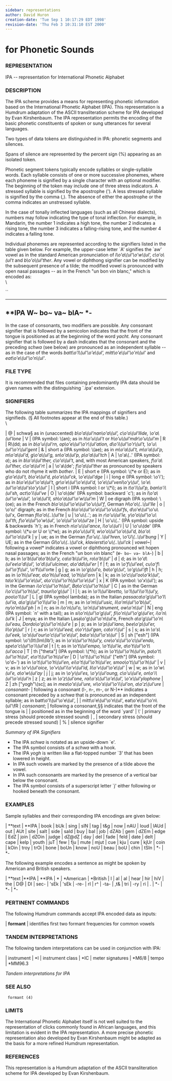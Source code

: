 ```yaml
---
sidebar: representations
author: David Huron
creation-date: 'Tue Sep 1 10:17:29 EDT 1998'
revision-date: 'Thu Feb 3 10:31:10 EST 2000'
---
```



for Phonetic Sounds
==========================================

### REPRESENTATION

 <span class="rep">IPA</span> \-- representation for International Phonetic Alphabet

### DESCRIPTION

 The <span class="rep">IPA</span> scheme provides a means for representing phonetic
 information based on the International Phonetic Alphabet (IPA). This
 representation is a Humdrum adaptation of the ASCII transliteration
 scheme for IPA developed by Evan Kirshenbaum. The <span class="rep">IPA</span>
 representation permits the encoding of the basic phonetic constituents
 of spoken or sung utterances for several languages.

 Two types of data tokens are distinguished in <span class="rep">IPA</span>: phonetic
 segments and silences.

 Spans of silence are represented by the percent sign (%) appearing as
 an isolated token.

 Phonetic segment tokens typically encode syllables or single-syllable
 words. Each syllable consists of one or more successive phonemes,
 where each phoneme is signified by a single character with an optional
 modifier. The beginning of the token may include one of three stress
 indicators. A stressed syllable is signified by the apostrophe (\'). A
 less stressed syllable is signified by the comma (,). The absence of
 either the apostrophe or the comma indicates an unstressed syllable.

 In the case of tonally inflected languages (such as all Chinese
 dialects), numbers may follow indicating the type of tonal inflection.
 For example, in Mandarin, the number 1 indicates a high tone, the
 number 2 indicates a rising tone, the number 3 indicates a
 falling-rising tone, and the number 4 indicates a falling tone.

 Individual phonemes are represented according to the signifiers listed
 in the table given below. For example, the upper-case letter \`A\'
 signifies the \`aw\' vowel as in the standard American pronunciation
 of *l\\o\'a\\(ul\'\\o\'w\\(ul\', c\\o\'o\\(ul\'t* and
 *b\\o\'o\\(ul\'ther*. Any vowel or diphthong signifier can be modified
 by the subsequent presence of a tilde; the modified vowel is
 pronounced with open nasal passages \-- as in the French \"un bon vin
 blanc,\" which is encoded as:\
 \

 ``

   ---------
   \*\*IPA
   W\~
   bo\~
   va\~
   blA\~
   \*-
   ---------

 In the case of consonants, two modifiers are possible. Any consonant
 signifier that is followed by a semicolon indicates that the front of
 the tongue is positioned as at the beginning of the word *yacht.* Any
 consonant signifier that is followed by a dash indicates that the
 consonant and the preceding *schwa* (see below) are pronounced as an
 independent syllable \-- as in the case of the words
 *batt\\o\'l\\(ul\'\\o\'e\\(ul\', mitt\\o\'e\\(ul\'\\o\'n\\(ul\'* and
 *eat\\o\'e\\(ul\'\\o\'n\\(ul\'*.

### FILE TYPE

 It is recommended that files containing predominantly <span class="rep">IPA</span> data
 should be given names with the distinguishing \`.ipa\' extension.

### SIGNIFIERS

 The following table summarizes the <span class="rep">IPA</span> mappings of signifiers
 and signifieds. (§ All footnotes appear at the end of this table.)\
 \

|   @        |      schwa§ as in (unaccented) *b\\o\'a\\(ul\'nan\\o\'a\\(ul\', c\\o\'o\\(ul\'llide, \\o\'a\\(ul\'lone*
|   V        |      (IPA symbol: \\(an); as in *h\\o\'u\\(ul\'t* or *h\\o\'u\\(ul\'mdr\\o\'u\\(ul\'m*
|   R        |      R\\(dd; as in *b\\o\'u\\(ul\'rn, op\\o\'e\\(ul\'\\o\'r\\(ul\'ation, d\\o\'i\\(ul\'\\o\'r\\(ul\'t, \\o\'u\\(ul\'\\o\'r\\(ul\'gent*
|   &        |      short a (IPA symbol: \\(ae); as in *m\\o\'a\\(ul\'t, m\\o\'a\\(ul\'p, m\\o\'a\\(ul\'d, g\\o\'a\\(ul\'g, sn\\o\'a\\(ul\'p, p\\o\'a\\(ul\'tch*
|   A        |      \\o\'a\\(..\' (IPA symbol: *a*); as in *b\\o\'o\\(ul\'ther, c\\o\'o\\(ul\'t*, and, with most American speakers, *f\\o\'a\\(ul\'ther, c\\o\'a\\(ul\'rt*
|   a        |      \\o\'a\\(de\'; *f\\o\'a\\(ul\'ther* as pronounced by speakers who do not rhyme it with *bother*.
|   E        |      short e (IPA symbol: \\(\*e or E); as in *g\\o\'e\\(ul\'t, b\\o\'e\\(ul\'d, p\\o\'e\\(ul\'ck, \\o\'e\\(ul\'dge*
|   i        |      long e (IPA symbol: \\o\'i\'); as in *b\\o\'e\\(ul\'\\o\'a\\(ul\'t, gr\\o\'e\\(ul\'\\o\'e\\(ul\'d, \\o\'e\\(ul\'venl\\o\'y\\(ul\', \\o\'e\\(ul\'\\o\'a\\(ul\'s\\o\'y\\(ul\'*
|   I        |      short i (IPA symbol: I or \\(\*i); as in *t\\o\'i\\(ul\'p, ban\\o\'i\\(ul\'sh, act\\o\'i\\(ul\'ve*
|   O        |      \\o\'o\\(de\' (IPA symbol: backward \`c\'); as in *l\\o\'a\\(ul\'\\o\'w\\(ul\', \\o\'a\\(ul\'ll, sh\\o\'a\\(ul\'\\o\'w\\(ul\'m*
|   W        |      oe digraph (IPA symbol: \\(oe); as in the French *b\\o\'o\\(ul\'\\o\'e\\(ul\'\\o\'u\\(ul\'f*, German *H\\o\'o\\(..\\(ul\'lle*
|   o        |      \\o\'o/\' digraph; as in the French *b\\o\'o\\(ul\'\\o\'e\\(ul\'\\o\'u\\(ul\'fs*, d\\o\'e\\(ul\'\\o\'u\\(ul\'x, German *fl\\o\'o\\(..\\(ul\'te*
|   u        |      \\o\'u\\(..\'; as in *r\\o\'u\\(ul\'le, y\\o\'o\\(ul\'\\o\'u\\(ul\'th, f\\o\'e\\(ul\'\\o\'w\\(ul\', \\o\'o\\(ul\'\\o\'o\\(ul\'ze*
|   H        |      \\o\'u\\(..\' (IPA symbol: upside & backwards \`h\'); as in French *n\\o\'u\\(ul\'ance*, *l\\o\'u\\(ul\'i*
|   U        |      \\o\'u\\(de\' (IPA symbol: \\(\*u or U or \\(\*w); as in *p\\o\'u\\(ul\'ll, w\\o\'o\\(ul\'\\o\'o\\(ul\'d, b\\o\'o\\(ul\'\\o\'o\\(ul\'k*
|   y        |      ue; as in the German *f\\o\'u\\(..\\(ul\'hren*, *\\o\'U\\(..\\(ul\'bung*
|   Y        |      UE; as in the German *Gl\\o\'u\\(..\\(ul\'ck*, *klavierst\\o\'u\\(..\\(ul\'ck*
|   *vowel*\~|      following a vowel\* indicates a vowel or diphthong pronounced wit hopen nasal passages; as in the French \"un bon vin blanc\" (`W~ bo~ va~ blA~`)
|   b        |      b; as in *\\o\'b\\(ul\'a\\o\'b\\(ul\'y, ca\\o\'b\\(ul\'in, ro\\o\'b\\(ul\'*
|   d        |      d; as in *\\o\'d\\(ul\'ee\\o\'d\\(ul\', \\o\'d\\(ul\'ulcimer, a\\o\'dd\\(ul\'er*
|   f        |      f; as in *\\o\'f\\(ul\'eel, cu\\o\'f\\(ul\'\\o\'f\\(ul\'*, \\o\'f\\(ul\'orte
|   g        |      g; as in *\\o\'g\\(ul\'o, ba\\o\'g\\(ul\', \\o\'g\\(ul\'ift*
|   h        |      h; as in *\\o\'h\\(ul\'ear, a\\o\'h\\(ul\'ead, \\o\'h\\(ul\'orn*
|   k        |      k; as in *\\o\'c\\(ul\'oo\\o\'k\\(ul\', ta\\o\'k\\(ul\'\\o\'e\\(ul\', a\\o\'c\\(ul\'\\o\'h\\(ul\'\\o\'e\\(ul\'*
|   x        |      K (IPA symbol: \\o\'x\\(ul\'); as in the German *i\\o\'c\\(ul\'\\o\'h\\(ul\', Ba\\o\'c\\(ul\'\\o\'h\\(ul\'*
|   C        |      as in the German *i\\o\'c\\(ul\'\\o\'h\\(ul\', trauri\\o\'g\\(ul\'*
|   l        |      l; as in *\\o\'l\\(ul\'ibretto, \\o\'l\\(ul\'i\\o\'l\\(ul\'y, poo\\o\'l\\(ul\'*
|   L        |      gl (IPA symbol lambda); as in the Italian *passaca\\o\'g\\(ul\'\\o\'l\\(ul\'ia, a\\o\'g\\(ul\'\\o\'l\\(ul\'io*
|   m        |      m; as in *\\o\'m\\(ul\'usic, li\\o\'m\\(ul\'\\o\'b\\(ul\', ny\\o\'m\\(ul\'ph*
|   n        |      n; as in *i\\o\'n\\(ul\'o, \\o\'n\\(ul\'strument, ow\\o\'n\\(ul\'*
|   N        |      eng (IPA symbol: \`n\' with a tail); as in *si\\o\'n\\(ul\'\\o\'g\\(ul\', fi\\o\'n\\(ul\'\\o\'g\\(ul\'er, i\\o\'n\\(ul\'k*
|   J        |      enya; as in the Italian Lasa\\o\'g\\(ul\'\\o\'n\\(ul\'e, French *a\\o\'g\\(ul\'\\o\'n\\(ul\'eau, Dordo\\o\'g\\(ul\'\\o\'n\\(ul\'e*
|   p        |      p; as in *\\o\'p\\(ul\'iano, bee\\o\'p\\(ul\'er, li\\o\'p\\(ul\'*
|   r        |      r; as in *\\o\'r\\(ul\'eed, o\\o\'r\\(ul\'gan, ca\\o\'r\\(ul\'*
|   s        |      s; as in *\\o\'s\\(ul\'eek, \\o\'s\\(ul\'our\\o\'c\\(ul\'\\o\'e\\(ul\', ba\\o\'s\\(ul\'\\o\'s\\(ul\'*
|   S        |      sh \[\"esh\"\] (IPA symbol: \\o\'\\(It\\(Im\\(Ib\'); as in *\\o\'s\\(ul\'\\o\'h\\(ul\'y, cre\\o\'s\\(ul\'\\o\'c\\(ul\'endo, spe\\o\'c\\(ul\'\\o\'i\\(ul\'al*
|   t        |      t; as in *\\o\'t\\(ul\'empo, \\o\'t\\(ul\'ie, a\\o\'t\\(ul\'\\o\'t\\(ul\'acca*
|   T        |      th \[\"theta\"\] (IPA symbol: \\(\*h); as in *\\o\'t\\(ul\'\\o\'h\\(ul\'in, pa\\o\'t\\(ul\'\\o\'h\\(ul\', e\\o\'t\\(ul\'\\o\'h\\(ul\'er*
|   D        |      \\o\'t\\(ul\'\\o\'h\\(ul\' \[\"eth\"\] (IPA symbol: \\o\'d\~\') as in *\\o\'t\\(ul\'\\o\'h\\(ul\'en, ei\\o\'t\\(ul\'\\o\'h\\(ul\'er, smoo\\o\'t\\(ul\'\\o\'h\\(ul\'*
|   v        |      v; as in *\\o\'v\\(ul\'oice, \\o\'v\\(ul\'i\\o\'v\\(ul\'id, li\\o\'v\\(ul\'\\o\'e\\(ul\'*
|   w        |      w; as in *\\o\'w\\(ul\'e, a\\o\'w\\(ul\'ay*
|   j        |      j; as in *\\o\'y\\(ul\'es, \\o\'y\\(ul\'oung, c\\o\'u\\(ul\'e, on\\o\'i\\(ul\'\\o\'o\\(ul\'n*
|   z        |      z; as in *\\o\'z\\(ul\'one, rai\\o\'s\\(ul\'\\o\'e\\(ul\', \\o\'x\\(ul\'ylophone*
|   Z        |      zh \[\"yogh\"\\(sc\]; as in *mea\\o\'s\\(ul\'ure, vi\\o\'s\\(ul\'\\o\'i\\(ul\'on, a\\o\'z\\(ul\'ure*
|  *consonant*- |   following a consonant (l-, n-, m-, or N-)\*\* indicates a consonant preceded by a *schwa* that is pronounced as an independent syllable; as in batt\\o\'l\\(ul\'\\o\'e\\(ul\',
|            |      mitt\\o\'e\\(ul\'\\o\'n\\(ul\', eat\\o\'e\\(ul\'\\o\'n\\(ul\'\\fR
|   *consonant*; |   following a consonant,§§ indicates that the front of the tongue is
|            |      positioned as in the beginning of the word \`yard\'
|   \\\'     |      primary stress (should precede stressed sound)
|   ,        |      secondary stress (should precede stressed sound)
|   \%       |      silence signifier

 *Summary of <span class="rep">IPA</span> Signifiers*

 -   The IPA *schwa* is notated as an upside-down \`e\'.
 -   The IPA symbol consists of a *schwa* with a hook.
 -   The IPA *yogh* is written like a flat-topped number \`3\' that has
     been lowered in height.
 -   In IPA such vowels are marked by the presence of a tilde above the
     vowel.
 -   In IPA such consonants are marked by the presence of a vertical
     bar below the consonant.
 -   The IPA symbol consists of a superscript letter \`j\' either
     following or hooked beneath the consonant.

### EXAMPLES

 Sample syllables and their corresponding <span class="rep">IPA</span> encodings are
 given below:

  | \*\*text  | \*\*IPA
  | book      | bUk
  | sing      | sIN
  | tag       | t&g
  | now       | nAU
  | loud      | lAUd
  | out       | AUt
  | site      | saIt
  | side      | saId
  | buy       | baI
  | job       | dZAb
  | gem       | dZEm
  | edge      | EdZ
  | join      | dZOin
  | judge     | dZ\@dZ
  | day       | deI
  | fade      | feId
  | date      | deIt
  | cape      | keIp
  | youth     | juT
  | few       | fju
  | mute      | mjut
  | cue       | kju
  | cure      | kjUr
  | coin      | kOin
  | troy      | trOi
  | bone      | boUn
  | know      | noU
  | beau      | boU
  | chin      | tSIn
  | \*-       | \*-

 The following example encodes a sentence as might be spoken by
 American and British speakers.


  | \*\*text  |\*\*IPA     | \*\*IPA
  | \*        | \*American |  \*British
  | I         | aI         |  aI
  | hear      | hir        |  hiV
  | the       | D@         |  DI
  | sec-      | \'sEk      |  \'sEk
  | -re-      | rI         |  r\^
  | -ta-      | ,t&        |  tri
  | -ry       | ri         |  .
  | \*-       | \*-        |  \*-

### PERTINENT COMMANDS

 The following Humdrum commands accept <span class="rep">IPA</span> encoded data as
 inputs:

                    
   |   **formant**  | identifies first two formant frequencies for common vowels

### TANDEM INTERPRETATIONS

 The following tandem interpretations can be used in conjunction with
 <span class="rep">IPA</span>:

  | instrument       |  \*I
  | instrument class |  \*IC
  | meter signatures |  \*M6/8
  | tempo            |  \*MM96.3

 *Tandem interpretations for <span class="rep">IPA</span>*

### SEE ALSO

 ` formant (4)`

### LIMITS

 The International Phonetic Alphabet itself is not well suited to the
 representation of clicks commonly found in African languages, and this
 limitation is evident in the <span class="rep">IPA</span> representation. A more
 precise phonetic representation also developed by Evan Kirshenbaum
 might be adapted as the basis for a more refined Humdrum
 representation.

### REFERENCES

 This representation is a Humdrum adaptation of the ASCII
 transliteration scheme for IPA developed by Evan Kirshenbaum.

